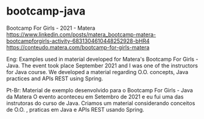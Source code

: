 # bootcamp-java
Bootcamp For Girls - 2021 - Matera
https://www.linkedin.com/posts/matera_bootcamp-matera-bootcampforgirls-activity-6831304610448252928-bHR4
https://conteudo.matera.com/bootcamp-for-girls-matera

Eng: Examples used in material developed for Matera's Bootcamp For Girls - Java.
The event took place September 2021 and I was one of the instructors for Java course. We developed a material regarding O.O. concepts, Java practices and APIs REST using Spring.

Pt-Br: Material de exemplo desenvolvido para o Bootcamp For Girls - Java da Matera
O evento aconteceu em Setembro de 2021 e eu fui uma das instrutoras do curso de Java. Criamos um material considerando conceitos de O.O. , praticas em Java e APIs REST usando Spring.
